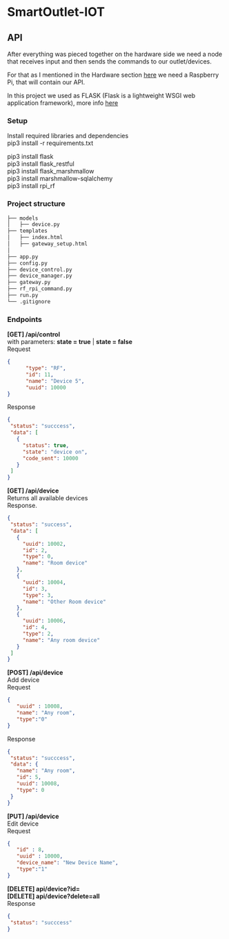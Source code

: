 # SmartOutlet-IOT

## API

After everything was pieced together on the hardware side we need a node that receives input and then sends the commands to our outlet/devices.

For that as I mentioned in the Hardware section [here](https://github.com/ManolescuSebastian/SmartOutlet-IOT/tree/master/HW) we need a Raspberry Pi, that will contain our API.

In this project we used as FLASK (Flask is a lightweight WSGI web application framework), more info [here](https://palletsprojects.com/p/flask/)

### Setup    
Install required libraries and dependencies     
pip3 install -r requirements.txt     

pip3 install flask  
pip3 install flask_restful   
pip3 install flask_marshmallow   
pip3 install marshmallow-sqlalchemy   
pip3 install rpi_rf   

### Project structure

```bash
├── models
│   ├── device.py
├── templates
│   ├── index.html
│   ├── gateway_setup.html
│
├── app.py  
├── config.py  
├── device_control.py
├── device_manager.py
├── gateway.py
├── rf_rpi_command.py  
├── run.py
└── .gitignore
```

### Endpoints

 **[GET] /api/control**    
 with parameters: **state = true** | **state = false**        
 Request    
```json
{
      "type": "RF",
      "id": 11,
      "name": "Device 5",
      "uuid": 10000
}
```
 
 Response
 ```json
{
  "status": "succcess",
  "data": [
    {
      "status": true,
      "state": "device on",
      "code_sent": 10000
    }
  ]
}
```

 **[GET] /api/device**    
 Returns all available devices       
 Response.   
 ```json
{
  "status": "success",
  "data": [
    {
      "uuid": 10002,
      "id": 2,
      "type": 0,
      "name": "Room device"
    },
    {
      "uuid": 10004,
      "id": 3,
      "type": 3,
      "name": "Other Room device"
    },
    {
      "uuid": 10006,
      "id": 4,
      "type": 2,
      "name": "Any room device"
    }
  ]
}
```

 **[POST] /api/device**     
 Add device     
 Request
```json
{
   "uuid" : 10008,
   "name": "Any room",
   "type":"0"
}
```

Response
 ```json
{
  "status": "succcess",
  "data": {
    "name": "Any room",
    "id": 5,
    "uuid": 10008,
    "type": 0
  }
}
```

 **[PUT] /api/device**    
 Edit device   
 Request
```json
{
   "id" : 8, 
   "uuid" : 10000,
   "device_name": "New Device Name",
   "type":"1"
}
```

**[DELETE] api/device?id=**   
**[DELETE] api/device?delete=all**   
Response
 ```json
{
  "status": "succcess"
}
```
